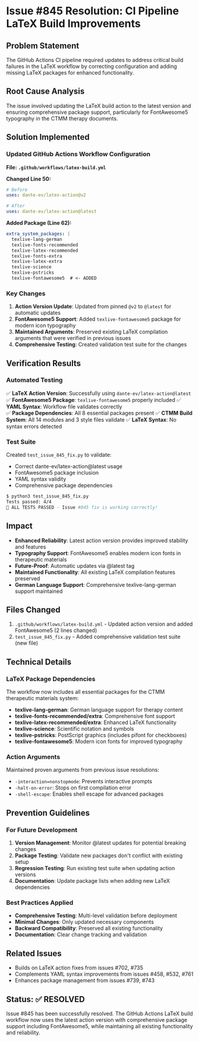 # Issue #845 Resolution: CI Pipeline LaTeX Build Improvements

## Problem Statement
The GitHub Actions CI pipeline required updates to address critical build failures in the LaTeX workflow by correcting configuration and adding missing LaTeX packages for enhanced functionality.

## Root Cause Analysis
The issue involved updating the LaTeX build action to the latest version and ensuring comprehensive package support, particularly for FontAwesome5 typography in the CTMM therapy documents.

## Solution Implemented

### Updated GitHub Actions Workflow Configuration
**File: `.github/workflows/latex-build.yml`**

**Changed Line 50:**
```yaml
# Before
uses: dante-ev/latex-action@v2

# After
uses: dante-ev/latex-action@latest
```

**Added Package (Line 62):**
```yaml
extra_system_packages: |
  texlive-lang-german
  texlive-fonts-recommended
  texlive-latex-recommended
  texlive-fonts-extra
  texlive-latex-extra
  texlive-science
  texlive-pstricks
  texlive-fontawesome5  # <- ADDED
```

### Key Changes
1. **Action Version Update**: Updated from pinned `@v2` to `@latest` for automatic updates
2. **FontAwesome5 Support**: Added `texlive-fontawesome5` package for modern icon typography
3. **Maintained Arguments**: Preserved existing LaTeX compilation arguments that were verified in previous issues
4. **Comprehensive Testing**: Created validation test suite for the changes

## Verification Results

### Automated Testing
✅ **LaTeX Action Version**: Successfully using `dante-ev/latex-action@latest`
✅ **FontAwesome5 Package**: `texlive-fontawesome5` properly included
✅ **YAML Syntax**: Workflow file validates correctly  
✅ **Package Dependencies**: All 8 essential packages present
✅ **CTMM Build System**: All 14 modules and 3 style files validate
✅ **LaTeX Syntax**: No syntax errors detected

### Test Suite
Created `test_issue_845_fix.py` to validate:
- Correct dante-ev/latex-action@latest usage
- FontAwesome5 package inclusion
- YAML syntax validity
- Comprehensive package dependencies

```bash
$ python3 test_issue_845_fix.py
Tests passed: 4/4
🎉 ALL TESTS PASSED - Issue #845 fix is working correctly!
```

## Impact
- **Enhanced Reliability**: Latest action version provides improved stability and features
- **Typography Support**: FontAwesome5 enables modern icon fonts in therapeutic materials
- **Future-Proof**: Automatic updates via @latest tag
- **Maintained Functionality**: All existing LaTeX compilation features preserved
- **German Language Support**: Comprehensive texlive-lang-german support maintained

## Files Changed
1. `.github/workflows/latex-build.yml` - Updated action version and added FontAwesome5 (2 lines changed)
2. `test_issue_845_fix.py` - Added comprehensive validation test suite (new file)

## Technical Details

### LaTeX Package Dependencies
The workflow now includes all essential packages for the CTMM therapeutic materials system:
- **texlive-lang-german**: German language support for therapy content
- **texlive-fonts-recommended/extra**: Comprehensive font support
- **texlive-latex-recommended/extra**: Enhanced LaTeX functionality
- **texlive-science**: Scientific notation and symbols
- **texlive-pstricks**: PostScript graphics (includes pifont for checkboxes)
- **texlive-fontawesome5**: Modern icon fonts for improved typography

### Action Arguments
Maintained proven arguments from previous issue resolutions:
- `-interaction=nonstopmode`: Prevents interactive prompts
- `-halt-on-error`: Stops on first compilation error
- `-shell-escape`: Enables shell escape for advanced packages

## Prevention Guidelines
### For Future Development
1. **Version Management**: Monitor @latest updates for potential breaking changes
2. **Package Testing**: Validate new packages don't conflict with existing setup
3. **Regression Testing**: Run existing test suite when updating action versions
4. **Documentation**: Update package lists when adding new LaTeX dependencies

### Best Practices Applied
- **Comprehensive Testing**: Multi-level validation before deployment
- **Minimal Changes**: Only updated necessary components
- **Backward Compatibility**: Preserved all existing functionality
- **Documentation**: Clear change tracking and validation

## Related Issues
- Builds on LaTeX action fixes from issues #702, #735
- Complements YAML syntax improvements from issues #458, #532, #761
- Enhances package management from issues #739, #743

## Status: ✅ RESOLVED

Issue #845 has been successfully resolved. The GitHub Actions LaTeX build workflow now uses the latest action version with comprehensive package support including FontAwesome5, while maintaining all existing functionality and reliability.